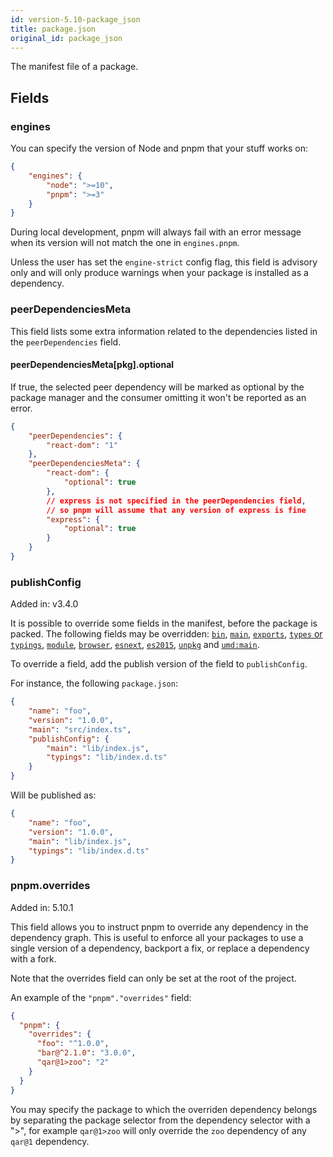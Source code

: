 ```yaml
---
id: version-5.10-package_json
title: package.json
original_id: package_json
---
```


The manifest file of a package.

## Fields

### engines

You can specify the version of Node and pnpm that your stuff works on:

```json
{
    "engines": {
        "node": ">=10",
        "pnpm": ">=3"
    }
}
```

During local development, pnpm will always fail with an error message
when its version will not match the one in `engines.pnpm`.

Unless the user has set the `engine-strict` config flag, this field is advisory only and will only produce warnings when your package is installed as a dependency.

### peerDependenciesMeta

This field lists some extra information related to the dependencies listed in the `peerDependencies` field.

#### peerDependenciesMeta[pkg].optional

If true, the selected peer dependency will be marked as optional by the package manager and the consumer omitting it won't be reported as an error.

```json
{
    "peerDependencies": {
        "react-dom": "1"
    },
    "peerDependenciesMeta": {
        "react-dom": {
            "optional": true
        },
        // express is not specified in the peerDependencies field,
        // so pnpm will assume that any version of express is fine
        "express": {
            "optional": true
        }
    }
}
```

### publishConfig

Added in: v3.4.0

It is possible to override some fields in the manifest, before the package is packed.
The following fields may be overridden:
[`bin`](https://github.com/stereobooster/package.json#bin),
[`main`](https://github.com/stereobooster/package.json#main),
[`exports`](https://nodejs.org/api/esm.html#esm_package_exports),
[`types` or `typings`](https://github.com/stereobooster/package.json#types),
[`module`](https://github.com/stereobooster/package.json#module),
[`browser`](https://github.com/stereobooster/package.json#browser),
[`esnext`](https://github.com/stereobooster/package.json#esnext),
[`es2015`](https://github.com/stereobooster/package.json#es2015),
[`unpkg`](https://github.com/stereobooster/package.json#unpkg-1) and
[`umd:main`](https://github.com/stereobooster/package.json#microbundle).

To override a field, add the publish version of the field to `publishConfig`.

For instance, the following `package.json`:

```json
{
    "name": "foo",
    "version": "1.0.0",
    "main": "src/index.ts",
    "publishConfig": {
        "main": "lib/index.js",
        "typings": "lib/index.d.ts"
    }
}
```

Will be published as:

```json
{
    "name": "foo",
    "version": "1.0.0",
    "main": "lib/index.js",
    "typings": "lib/index.d.ts"
}
```

### pnpm.overrides

Added in: 5.10.1

This field allows you to instruct pnpm to override any dependency in the dependency graph. This is useful to enforce all your packages to use a single version of a dependency, backport a fix, or replace a dependency with a fork.

Note that the overrides field can only be set at the root of the project.

An example of the `"pnpm"."overrides"` field:

```json
{
  "pnpm": {
    "overrides": {
      "foo": "^1.0.0",
      "bar@^2.1.0": "3.0.0",
      "qar@1>zoo": "2"
    }
  }
}
```

You may specify the package to which the overriden dependency belongs by separating the package selector from the dependency selector with a ">", for example `qar@1>zoo` will only override the `zoo` dependency of any `qar@1` dependency.
